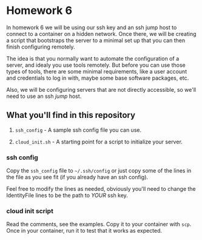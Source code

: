 # Homework 6

In homework 6 we will be using our ssh key and an ssh jump host to connect to
a container on a hidden network. Once there, we will be creating a script that
bootstraps the server to a minimal set up that you can then finish configuring
remotely.

The idea is that you normally want to automate the configuration of a server,
and idealy you use tools remotely. But before you can use those types of tools,
there are some minimal requirements, like a user account and credentials to
log in with, maybe some base software packages, etc.

Also, we will be configuring servers that are not directly accessible, so we'll
need to use an ssh *jump* host.


## What you'll find in this repository

1. `ssh_config` - A sample ssh config file you can use.

2. `cloud_init.sh` - A starting point for a script to initialize your server.


### ssh config

Copy the `ssh_config` file to `~/.ssh/config` or just copy some of the lines
in the file as you see fit (if you already have an ssh config).

Feel free to modify the lines as needed, obviously you'll need to change the
IdentityFile lines to be the path to *YOUR* ssh key.


### cloud init script

Read the comments, see the examples. Copy it to your container with `scp`.
Once in your container, run it to test that it works as expected.
